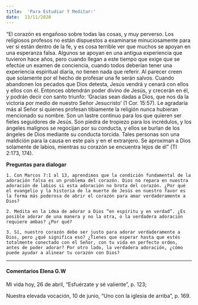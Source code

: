 ```yaml
---
title:  'Para Estudiar Y Meditar:'
date:  13/11/2020
---
```


“El corazón es engañoso sobre todas las cosas, y muy perverso. Los religiosos profesos no están dispuestos a examinarse minuciosamente para ver si están dentro de la fe, y es cosa terrible ver que muchos se apoyan en una esperanza falsa. Algunos se apoyan en una antigua experiencia que tuvieron hace años, pero cuando llegan a este tiempo que exige que se efectúe un examen de conciencia, cuando todos deberían tener una experiencia espiritual diaria, no tienen nada que referir. Al parecer creen que solamente por el hecho de profesar una fe serán salvos. Cuando abandonen los pecados que Dios detesta, Jesús vendrá y cenará con ellos y ellos con él. Entonces obtendrán poder divino de Jesús, y crecerán en él, y podrán decir con santo triunfo: ‘Gracias sean dadas a Dios, que nos da la victoria por medio de nuestro Señor Jesucristo’ (1 Cor. 15:57). Le agradaría más al Señor si quienes profesan tibiamente la religión nunca hubieran mencionado su nombre. Son un lastre continuo para los que quieren ser fieles seguidores de Jesús. Son piedra de tropiezo para los incrédulos, y los ángeles malignos se regocijan por su conducta, y ellos se burlan de los ángeles de Dios mediante su conducta torcida. Tales personas son una maldición para la causa en este país y en el extranjero. Se aproximan a Dios solamente de labios, mientras su corazón se encuentra lejos de él” (TI 2:173, 174).

**Preguntas para dialogar**

`1. Con Marcos 7:1 al 13, aprendimos que la condición fundamental de la adoración falsa es un problema del corazón. Dios no repara en nuestra adoración de labios si esta adoración no brota del corazón. ¿Por qué el evangelio y la historia de la muerte de Jesús en nuestro favor es la forma más poderosa de abrir el corazón para amar verdaderamente a Dios?`

`2. Medita en la idea de adorar a Dios “en espíritu y en verdad”. ¿Es posible adorar de una manera y no la otra, o la verdadera adoración requiere ambas? ¿Por qué?`

`3. Sí, nuestro corazón debe ser justo para adorar verdaderamente a Dios, pero ¿qué significa eso? ¿Tienes que esperar hasta que estés totalmente conectado con el Señor, con tu vida en perfecto orden, antes de poder adorar? Por otro lado, la verdadera adoración, ¿cómo puede ayudar a alinear tu corazón con Dios?`

---

#### Comentarios Elena G.W

Mi vida hoy, 26 de abril, “Esfuérzate y sé valiente”, p. 123;

Nuestra elevada vocación, 10 de junio, “Uno con la iglesia de arriba”, p. 169.